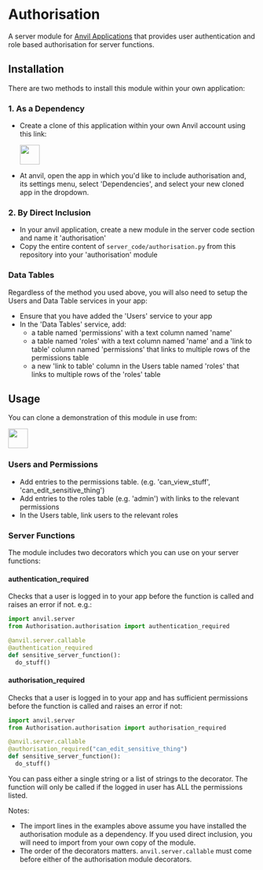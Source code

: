 # Authorisation
A server module for [Anvil Applications](https://anvil.works) that provides user authentication and role based authorisation
for server functions.

## Installation
There are two methods to install this module within your own application:

### 1. As a Dependency

  * Create a clone of this application within your own Anvil account using this link:

    [<img src="https://anvil.works/img/forum/copy-app.png" height='40px'>](https://anvil.works/build#clone:CSPYXZNIBW5CVI6Y=AVI3ULSEJJC6HGEF7WTNTA7G)
  
  * At anvil, open the app in which you'd like to include authorisation and, its settings menu, select 'Dependencies',
    and select your new cloned app in the dropdown.

### 2. By Direct Inclusion

  * In your anvil application, create a new module in the server code section and name it 'authorisation'
  * Copy the entire content of `server_code/authorisation.py` from this repository into your 'authorisation' module

### Data Tables
Regardless of the method you used above, you will also need to setup the Users and Data
Table services in your app:

  * Ensure that you have added the 'Users' service to your app
  * In the 'Data Tables' service, add:
  	* a table named 'permissions' with a text column named 'name'
	* a table named 'roles' with a text column named 'name' and a 'link to table'
	column named 'permissions' that links to multiple rows of the permissions table
	* a new 'link to table' column in the Users table named 'roles' that links
	to multiple rows of the 'roles' table

## Usage

You can clone a demonstration of this module in use from:

[<img src="https://anvil.works/img/forum/copy-app.png" height='40px'>](https://anvil.works/build#clone:LJIUHT6HFPGSOADD=P4ZGVKL3NTPHS67RFKHA66CW)

### Users and Permissions

* Add entries to the permissions table. (e.g. 'can_view_stuff', 'can_edit_sensitive_thing')
* Add entries to the roles table (e.g. 'admin') with links to the relevant permissions
* In the Users table, link users to the relevant roles

### Server Functions
The module includes two decorators which you can use on your server functions:

#### authentication_required
Checks that a user is logged in to your app before the function is called and raises
an error if not. e.g.:

```python
import anvil.server
from Authorisation.authorisation import authentication_required

@anvil.server.callable
@authentication_required
def sensitive_server_function():
  do_stuff()
```
#### authorisation_required
Checks that a user is logged in to your app and has sufficient permissions before the
function is called and raises an error if not:

```python
import anvil.server
from Authorisation.authorisation import authorisation_required

@anvil.server.callable
@authorisation_required("can_edit_sensitive_thing")
def sensitive_server_function():
  do_stuff()
```
You can pass either a single string or a list of strings to the decorator. The function
will only be called if the logged in user has ALL the permissions listed.

Notes:
  * The import lines in the examples above assume you have installed the authorisation module as a
  dependency. If you used direct inclusion, you will need to import from your own copy of
  the module.
  * The order of the decorators matters. `anvil.server.callable` must come before either
  of the authorisation module decorators.
